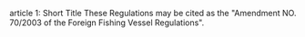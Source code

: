 article 1: Short Title
These Regulations may be cited as the &quot;Amendment NO. 70&#x2F;2003 of the Foreign Fishing Vessel Regulations&quot;.
<ul>
</ul>